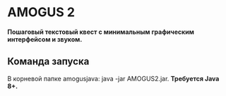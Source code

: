 # AMOGUS 2
**Пошаговый текстовый квест с минимальным графическим интерфейсом и звуком.**

## Команда запуска

В корневой папке amogusjava: java -jar AMOGUS2.jar.
**Требуется Java 8+.**
